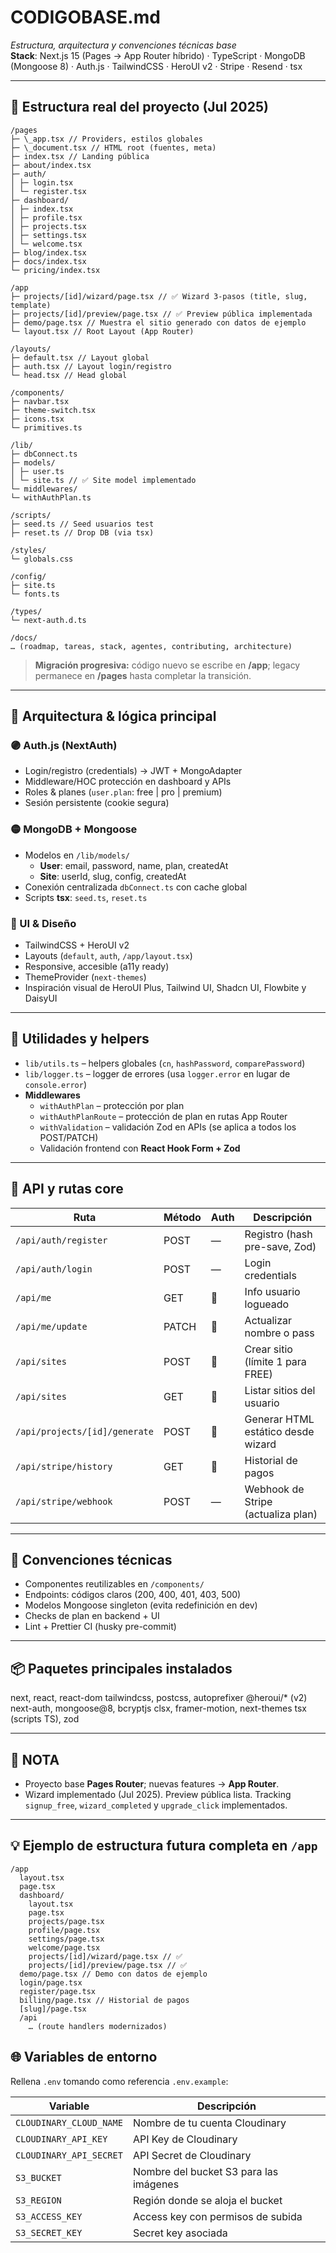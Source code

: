 # CODIGOBASE.md

_Estructura, arquitectura y convenciones técnicas base_  
**Stack**: Next.js 15 (Pages → App Router híbrido) · TypeScript · MongoDB (Mongoose 8) · Auth.js · TailwindCSS · HeroUI v2 · Stripe · Resend · tsx

---

## 📁 Estructura real del proyecto (Jul 2025)

```text
/pages
├─ \_app.tsx // Providers, estilos globales
├─ \_document.tsx // HTML root (fuentes, meta)
├─ index.tsx // Landing pública
├─ about/index.tsx
├─ auth/
│ ├─ login.tsx
│ └─ register.tsx
├─ dashboard/
│ ├─ index.tsx
│ ├─ profile.tsx
│ ├─ projects.tsx
│ ├─ settings.tsx
│ └─ welcome.tsx
├─ blog/index.tsx
├─ docs/index.tsx
└─ pricing/index.tsx

/app
├─ projects/[id]/wizard/page.tsx // ✅ Wizard 3-pasos (title, slug, template)
├─ projects/[id]/preview/page.tsx // ✅ Preview pública implementada
├─ demo/page.tsx // Muestra el sitio generado con datos de ejemplo
└─ layout.tsx // Root Layout (App Router)

/layouts/
├─ default.tsx // Layout global
├─ auth.tsx // Layout login/registro
└─ head.tsx // Head global

/components/
├─ navbar.tsx
├─ theme-switch.tsx
├─ icons.tsx
└─ primitives.ts

/lib/
├─ dbConnect.ts
├─ models/
│ ├─ user.ts
│ └─ site.ts // ✅ Site model implementado
└─ middlewares/
└─ withAuthPlan.ts

/scripts/
├─ seed.ts // Seed usuarios test
├─ reset.ts // Drop DB (via tsx)

/styles/
└─ globals.css

/config/
├─ site.ts
└─ fonts.ts

/types/
└─ next-auth.d.ts

/docs/
… (roadmap, tareas, stack, agentes, contributing, architecture)
```

> **Migración progresiva:** código nuevo se escribe en **/app**; legacy permanece en **/pages** hasta completar la transición.

---

## 🧠 Arquitectura & lógica principal

### 🟣 Auth.js (NextAuth)

- Login/registro (credentials) → JWT + MongoAdapter
- Middleware/HOC protección en dashboard y APIs
- Roles & planes (`user.plan`: free | pro | premium)
- Sesión persistente (cookie segura)

### 🟡 MongoDB + Mongoose

- Modelos en `/lib/models/`
  - **User**: email, password, name, plan, createdAt
  - **Site**: userId, slug, config, createdAt
- Conexión centralizada `dbConnect.ts` con cache global
- Scripts **tsx**: `seed.ts`, `reset.ts`

### 🔵 UI & Diseño

- TailwindCSS + HeroUI v2
- Layouts (`default`, `auth`, `/app/layout.tsx`)
- Responsive, accesible (a11y ready)
- ThemeProvider (`next-themes`)
- Inspiración visual de HeroUI Plus, Tailwind UI, Shadcn UI, Flowbite y DaisyUI

---

## 🧩 Utilidades y helpers

- `lib/utils.ts` – helpers globales (`cn`, `hashPassword`, `comparePassword`)
- `lib/logger.ts` – logger de errores (usa `logger.error` en lugar de `console.error`)
- **Middlewares**
  - `withAuthPlan` – protección por plan
  - `withAuthPlanRoute` – protección de plan en rutas App Router
  - `withValidation` – validación Zod en APIs (se aplica a todos los POST/PATCH)
  - Validación frontend con **React Hook Form + Zod**

---

## 📡 API y rutas core

| Ruta                          | Método | Auth | Descripción                        |
| ----------------------------- | ------ | ---- | ---------------------------------- |
| `/api/auth/register`          | POST   | —    | Registro (hash pre-save, Zod)      |
| `/api/auth/login`             | POST   | —    | Login credentials                  |
| `/api/me`                     | GET    | 🔐   | Info usuario logueado              |
| `/api/me/update`              | PATCH  | 🔐   | Actualizar nombre o pass           |
| `/api/sites`                  | POST   | 🔐   | Crear sitio (límite 1 para FREE)   |
| `/api/sites`                  | GET    | 🔐   | Listar sitios del usuario          |
| `/api/projects/[id]/generate` | POST   | 🔐   | Generar HTML estático desde wizard |
| `/api/stripe/history` | GET | 🔐 | Historial de pagos |
| `/api/stripe/webhook` | POST | — | Webhook de Stripe (actualiza plan) |

---

## 🧠 Convenciones técnicas

- Componentes reutilizables en `/components/`
- Endpoints: códigos claros (200, 400, 401, 403, 500)
- Modelos Mongoose singleton (evita redefinición en dev)
- Checks de plan en backend + UI
- Lint + Prettier CI (husky pre-commit)

---

## 📦 Paquetes principales instalados

next, react, react-dom
tailwindcss, postcss, autoprefixer
@heroui/\* (v2)
next-auth, mongoose@8, bcryptjs
clsx, framer-motion, next-themes
tsx (scripts TS), zod


---

## 📝 NOTA

- Proyecto base **Pages Router**; nuevas features → **App Router**.
- Wizard implementado (Jul 2025). Preview pública lista. Tracking `signup_free`, `wizard_completed` y `upgrade_click` implementados.

---

## 💡 Ejemplo de estructura futura completa en `/app`

```text
/app
  layout.tsx
  page.tsx
  dashboard/
    layout.tsx
    page.tsx
    projects/page.tsx
    profile/page.tsx
    settings/page.tsx
    welcome/page.tsx
    projects/[id]/wizard/page.tsx // ✅
    projects/[id]/preview/page.tsx // ✅
  demo/page.tsx // Demo con datos de ejemplo
  login/page.tsx
  register/page.tsx
  billing/page.tsx // Historial de pagos
  [slug]/page.tsx
  /api
    … (route handlers modernizados)
```

## 🌐 Variables de entorno

Rellena `.env` tomando como referencia `.env.example`:

| Variable | Descripción |
| -------- | ----------- |
| `CLOUDINARY_CLOUD_NAME` | Nombre de tu cuenta Cloudinary |
| `CLOUDINARY_API_KEY` | API Key de Cloudinary |
| `CLOUDINARY_API_SECRET` | API Secret de Cloudinary |
| `S3_BUCKET` | Nombre del bucket S3 para las imágenes |
| `S3_REGION` | Región donde se aloja el bucket |
| `S3_ACCESS_KEY` | Access key con permisos de subida |
| `S3_SECRET_KEY` | Secret key asociada |
